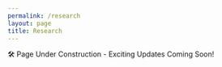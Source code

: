 ```yaml
---
permalink: /research
layout: page
title: Research
---
```


🛠️ Page Under Construction - Exciting Updates Coming Soon!
